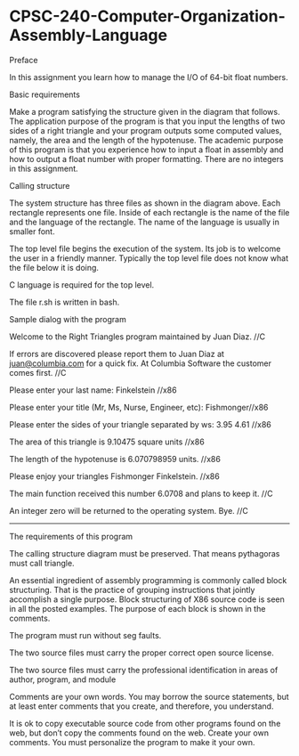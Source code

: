 # CPSC-240-Computer-Organization-Assembly-Language
Preface

In this assignment you learn how to manage the I/O of 64-bit float numbers.

Basic requirements

Make a program satisfying the structure given in the diagram that follows.   The application purpose of the program is that you input  the lengths of two sides of a right triangle and your program outputs some computed values, namely, the area and the length of the hypotenuse.
The academic purpose of this program is that you experience how to input a float in assembly and how to output a float number with proper formatting.  There are no integers in this assignment.


Calling structure

The system structure has three files as shown in the diagram above.  Each rectangle represents one file.  Inside of each rectangle is the name of the file and the language of the rectangle.  The name of the language is usually in smaller font.

The top level file begins the execution of the system.  Its job is to welcome the user in a friendly manner.  Typically the top level file does not know what the file below it is doing.

C language is required for the top level.

The file r.sh is written in bash.



Sample dialog with the program

Welcome to the Right Triangles program maintained by Juan Diaz. //C

If errors are discovered please report them to Juan Diaz at juan@columbia.com  for a quick fix.  At Columbia Software the customer comes first. //C

Please enter your last name:  Finkelstein //x86

Please enter your title (Mr, Ms, Nurse, Engineer, etc):  Fishmonger//x86

Please enter the sides of your triangle separated by ws:  3.95   4.61 //x86

The area of this triangle is 9.10475 square units //x86

The length of the hypotenuse is 6.070798959 units. //x86

Please enjoy your triangles Fishmonger Finkelstein. //x86

The main function received this number  6.0708 and plans to keep it. //C

An integer zero will be returned to the operating system.  Bye. //C

------------------------------------------------------------------------------------------------------------

The requirements of this program

The calling structure diagram must be preserved.  That means pythagoras must call triangle.

An essential ingredient of assembly programming is commonly called block structuring.  That is the practice of grouping instructions that jointly accomplish a single purpose.  Block structuring of X86 source code is seen in all the posted examples.  The purpose of each block is shown in the comments.

The program must run without seg faults.

The two source files must carry the proper correct open source license.

The two source files must carry the professional identification in areas of author, program, and module

Comments are your own words.  You may borrow the source statements, but at least enter comments that you create, and therefore, you understand.

It is ok to copy executable source code from other programs found on the web, but don’t copy the comments found on the web.  Create your own comments.  You must personalize the program to make it your own.
